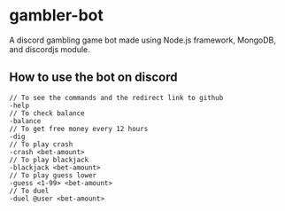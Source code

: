# gambler-bot
A discord gambling game bot made using Node.js framework, MongoDB, and discordjs module.

## How to use the bot on discord
```
// To see the commands and the redirect link to github
-help
// To check balance
-balance
// To get free money every 12 hours
-dig
// To play crash
-crash <bet-amount>
// To play blackjack
-blackjack <bet-amount>
// To play guess lower
-guess <1-99> <bet-amount>
// To duel
-duel @user <bet-amount>
```
